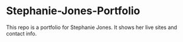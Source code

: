 # Stephanie-Jones-Portfolio
This repo is a portfolio for Stephanie Jones. It shows her live sites and contact info. 
